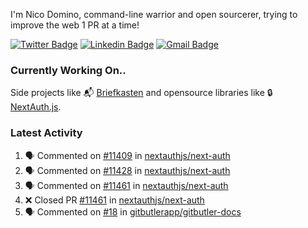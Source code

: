 
I'm Nico Domino, command-line warrior and open sourcerer, trying to improve the web 1 PR at a time!

[![Twitter Badge](https://img.shields.io/badge/-@ndom91-1ca0f1?style=flat-square&labelColor=1ca0f1&logo=twitter&logoColor=white&link=https://twitter.com/ndom91)](https://twitter.com/ndom91) [![Linkedin Badge](https://img.shields.io/badge/-ndom91-blue?style=flat-square&logo=Linkedin&logoColor=white&link=https://www.linkedin.com/in/ndom91/)](https://www.linkedin.com/in/ndom91/) [![Gmail Badge](https://img.shields.io/badge/-yo@ndo.dev-c14438?style=flat-square&logo=mail.ru&logoColor=white&link=mailto:yo@ndo.dev)](mailto:yo@ndo.dev)

### Currently Working On..

Side projects like 📬 [Briefkasten](https://briefkastenhq.com) and opensource libraries like 🔒 [NextAuth.js](https://github.com/nextauthjs/next-auth).

<!--START_SECTION_PROFILE_VIEWS:readme-info-->
<!--END_SECTION_PROFILE_VIEWS:readme-info-->

<!--START_SECTION_DAILY_COMMIT:readme-info-->
<!--END_SECTION_DAILY_COMMIT:readme-info-->

<!--START_SECTION_WEEKLY_COMMIT:readme-info-->
<!--END_SECTION_WEEKLY_COMMIT:readme-info-->

### Latest Activity

<!--START_SECTION:activity-->
1. 🗣 Commented on [#11409](https://github.com/nextauthjs/next-auth/pull/11409#issuecomment-2254198319) in [nextauthjs/next-auth](https://github.com/nextauthjs/next-auth)
2. 🗣 Commented on [#11428](https://github.com/nextauthjs/next-auth/issues/11428#issuecomment-2254185096) in [nextauthjs/next-auth](https://github.com/nextauthjs/next-auth)
3. 🗣 Commented on [#11461](https://github.com/nextauthjs/next-auth/pull/11461#issuecomment-2254181463) in [nextauthjs/next-auth](https://github.com/nextauthjs/next-auth)
4. ❌ Closed PR [#11461](https://github.com/nextauthjs/next-auth/pull/11461) in [nextauthjs/next-auth](https://github.com/nextauthjs/next-auth)
5. 🗣 Commented on [#18](https://github.com/gitbutlerapp/gitbutler-docs/issues/18#issuecomment-2254162640) in [gitbutlerapp/gitbutler-docs](https://github.com/gitbutlerapp/gitbutler-docs)
<!--END_SECTION:activity-->
